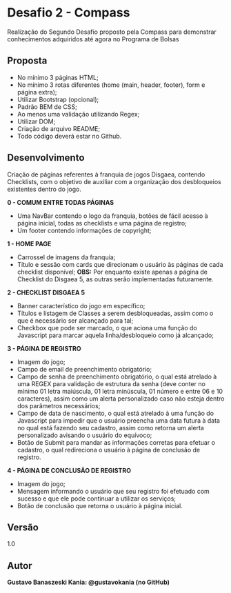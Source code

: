 #  **Desafio 2 - Compass**

Realização do Segundo Desafio proposto pela Compass para demonstrar conhecimentos adquiridos até agora no Programa de Bolsas

## **Proposta**

* No mínimo 3 páginas HTML;
* No mínimo 3 rotas diferentes (home (main, header, footer), form e página extra);
* Utilizar Bootstrap (opcional);
* Padrão BEM de CSS;
* Ao menos uma validação utilizando Regex;
* Utilizar DOM;
* Criação de arquivo README;
* Todo código deverá estar no Github.

## **Desenvolvimento**

Criação de páginas referentes à franquia de jogos Disgaea, contendo Checklists, com o objetivo de auxiliar com a organização dos desbloqueios existentes dentro do jogo.

**0 - COMUM ENTRE TODAS PÁGINAS**
* Uma NavBar contendo o logo da franquia, botões de fácil acesso à página inicial, todas as checklists e uma página de registro;
* Um footer contendo informações de copyright;

**1 - HOME PAGE**
* Carrossel de imagens da franquia;
* Título e sessão com cards que direcionam o usuário às páginas de cada checklist disponível;
**OBS:** Por enquanto existe apenas a página de Checklist do Disgaea 5, as outras serão implementadas futuramente.

**2 - CHECKLIST DISGAEA 5**
* Banner característico do jogo em específico;
* Títulos e listagem de Classes a serem desbloqueadas, assim como o que é necessário ser alcançado para tal;
* Checkbox que pode ser marcado, o que aciona uma função do Javascript para marcar aquela linha/desbloqueio como já alcançado;

**3 - PÁGINA DE REGISTRO**
* Imagem do jogo;
* Campo de email de preenchimento obrigatório;
* Campo de senha de preenchimento obrigatório, o qual está atrelado à uma REGEX para validação de estrutura da senha (deve conter no mínimo 01 letra maiúscula, 01 letra minúscula, 01 número e entre 06 e 10 caracteres), assim como um alerta personalizado caso não esteja dentro dos parâmetros necessários;
* Campo de data de nascimento, o qual está atrelado à uma função do Javascript para impedir que o usuário preencha uma data futura à data no qual está fazendo seu cadastro, assim como retorna um alerta personalizado avisando o usuário do equívoco;
* Botão de Submit para mandar as informações corretas para efetuar o cadastro, o qual redireciona o usuário à página de conclusão de registro.

**4 - PÁGINA DE CONCLUSÃO DE REGISTRO**
* Imagem do jogo;
* Mensagem informando o usuário que seu registro foi efetuado com sucesso e que ele pode continuar a utilizar os serviços;
* Botão de conclusão que retorna o usuário à página inicial.


## **Versão**

1.0

## **Autor**

**Gustavo Banaszeski Kania: @gustavokania (no GitHub)** 